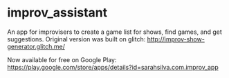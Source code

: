 # improv_assistant

An app for improvisers to create a game list for shows, find games, and get suggestions.
Original version was built on glitch: http://improv-show-generator.glitch.me/

Now available for free on Google Play: https://play.google.com/store/apps/details?id=sarahsilva.com.improv_app
